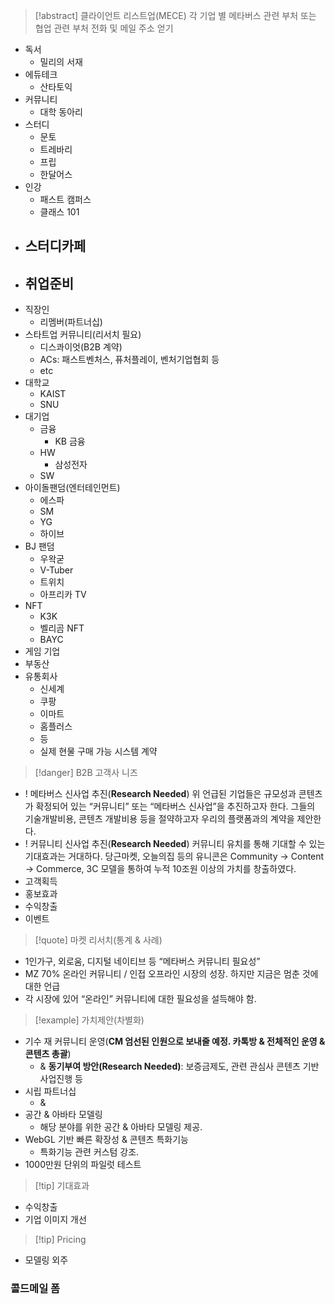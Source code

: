 > [!abstract] 클라이언트 리스트업(MECE)
> 각 기업 별 메타버스 관련 부처 또는 협업 관련 부처 전화 및 메일 주소 얻기
- 독서
	- 밀리의 서재
- 에듀테크
	- 산타토익
- 커뮤니티
	- 대학 동아리
- 스터디
	- 문토
	- 트레바리
	- 프립
	- 한달어스
- 인강
	- 패스트 캠퍼스
	- 클래스 101
- 스터디카페
	- 
- 취업준비
	- 
- 직장인
	- 리멤버(파트너십)
- 스타트업 커뮤니티(리서치 필요)
	- 디스콰이엇(B2B 계약)
	- ACs: 패스트벤처스, 퓨처플레이, 벤처기업협회 등
	- etc
- 대학교
	- KAIST
	- SNU
- 대기업
	- 금융
		- KB 금융
	- HW
		- 삼성전자
	- SW
- 아이돌팬덤(엔터테인먼트)
	- 에스파
	- SM
	- YG
	- 하이브
- BJ 팬덤
	- 우왁굳
	- V-Tuber
	- 트위치
	- 아프리카 TV
- NFT
	- K3K
	- 벨리곰 NFT
	- BAYC
- 게임 기업
- 부동산
- 유통회사
	- 신세계
	- 쿠팡
	- 이마트
	- 홈플러스
	- 등
	- 실제 현물 구매 가능 시스템 계약
> [!danger] B2B 고객사 니즈
- ! 메타버스 신사업 추진(**Research Needed**)
	위 언급된 기업들은 규모성과 콘텐츠가 확정되어 있는 “커뮤니티” 또는 “메타버스 신사업”을 추진하고자 한다. 그들의 기술개발비용, 콘텐츠 개발비용 등을 절약하고자 우리의 플랫폼과의 계약을 제안한다.
- ! 커뮤니티 신사업 추진(**Research Needed**)
	커뮤니티 유치를 통해 기대할 수 있는 기대효과는 거대하다. 당근마켓, 오늘의집 등의 유니콘은 Community → Content → Commerce, 3C 모델을 통하여 누적 10조원 이상의 가치를 창출하였다. 
- 고객획득
- 홍보효과
- 수익창출
- 이벤트
> [!quote] 마켓 리서치(통계 & 사례)
- 1인가구, 외로움, 디지털 네이티브 등 “메타버스 커뮤니티 필요성”
- MZ 70% 온라인 커뮤니티 / 인접 오프라인 시장의 성장. 하지만 지금은 멈춘 것에 대한 언급
- 각 시장에 있어 “온라인” 커뮤니티에 대한 필요성을 설득해야 함.
> [!example] 가치제안(차별화)
- 기수 재 커뮤니티 운영(**CM 엄선된 인원으로 보내줄 예정. 카톡방 & 전체적인 운영 & 콘텐츠 총괄**)
	- & **동기부여 방안(Research Needed)**: 보증금제도, 관련 관심사 콘텐츠 기반 사업진행 등
- 시립 파트너십
	- & 
- 공간 & 아바타 모델링
	- 해당 분야를 위한 공간 & 아바타 모델링 제공.
- WebGL 기반 빠른 확장성 & 콘텐츠 특화기능
	- 특화기능 관련 커스텀 강조. 
- 1000만원 단위의 파일럿 테스트
> [!tip] 기대효과
- 수익창출
- 기업 이미지 개선
> [!tip] Pricing
- 모델링 외주

### 콜드메일 폼
